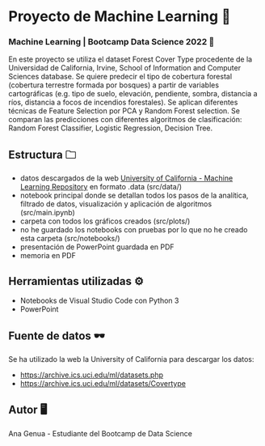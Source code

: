 # Proyecto de Machine Learning 🌳 

### Machine Learning | Bootcamp Data Science 2022 🌱
En este proyecto se utiliza el dataset Forest Cover Type procedente de la Universidad de California, Irvine, School of Information and Computer Sciences database. Se quiere predecir el tipo de cobertura forestal (cobertura terrestre formada por bosques) a partir de variables cartográficas (e.g. tipo de suelo, elevación, pendiente, sombra, distancia a ríos, distancia a focos de incendios forestales). Se aplican diferentes técnicas de Feature Selection por PCA y Random Forest selection. Se comparan las predicciones con diferentes algoritmos de clasificación: Random Forest Classifier, Logistic Regression, Decision Tree. 

## Estructura 🗀
- datos descargados de la web [University of California - Machine Learning Repository](https://archive.ics.uci.edu/ml/datasets.php) en formato .data (src/data/)
- notebook principal donde se detallan todos los pasos de la analítica, filtrado de datos, visualización y aplicación de algoritmos (src/main.ipynb)
- carpeta con todos los gráficos creados (src/plots/)
- no he guardado los notebooks con pruebas por lo que no he creado esta carpeta (src/notebooks/)
- presentación de PowerPoint guardada en PDF
- memoria en PDF

## Herramientas utilizadas ⚙
- Notebooks de Visual Studio Code con Python 3
- PowerPoint

## Fuente de datos 🕶
Se ha utilizado la web la University of California para descargar los datos:
- https://archive.ics.uci.edu/ml/datasets.php
- https://archive.ics.uci.edu/ml/datasets/Covertype

## Autor 🖥
Ana Genua - Estudiante del Bootcamp de Data Science
